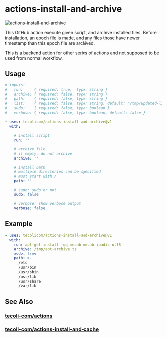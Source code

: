 # actions-install-and-archive

![actions-install-and-archive](https://github.com/tecoli-com/actions-install-and-archive/actions/workflows/test.yml/badge.svg)

This GitHub action execute given script, and archive installed files.
Before installation, an epoch file is made, and any files those have
newer timestamp than this epoch file are archived.

This is a backend action for other series of actions and not supposed
to be used from normal workflow.

## Usage

```yaml
# inputs:
#   run:     { required: true,  type: string }
#   archive: { required: false, type: string }
#   path:    { required: false, type: string }
#   list:    { required: false, type: string, default: "/tmp/updated-list" }
#   sudo:    { required: false, type: boolean }
#   verbose: { required: false, type: boolean, default: false }

- uses: tecolicom/actions-install-and-archive@v1
  with:

    # install script
    run: ''

    # archive file
    # if empty, do not archive
    archive: ''

    # install path
    # multiple directories can be specified
    # must start with /
    path: ''

    # sudo: sudo or not
    sudo: false

    # verbose: show verbose output
    verbose: false
```

## Example

```yaml
- uses: tecolicom/actions-install-and-archive@v1
  with:
    run: apt-get install -qq mecab mecab-ipadic-utf8
    archive: /tmp/apt-archive.tz
    sudo: true
    path: >-
      /etc
      /usr/bin
      /usr/sbin
      /usr/lib
      /usr/share
      /var/lib
```

## See Also

### [tecoli-com/actions](https://github.com/tecoli-com/actions)

### [tecoli-com/actions-install-and-cache](https://github.com/tecoli-com/actions-install-and-cache)
